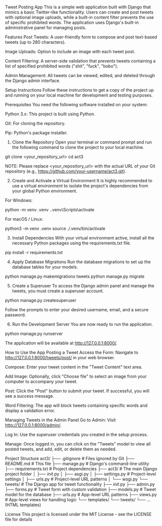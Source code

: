 Tweet Posting App
This is a simple web application built with Django that mimics a basic Twitter-like functionality. Users can create and post tweets with optional image uploads, while a built-in content filter prevents the use of specific prohibited words. The application uses Django's built-in administrative panel for managing posts.

Features
Post Tweets: A user-friendly form to compose and post text-based tweets (up to 280 characters).

Image Uploads: Option to include an image with each tweet post.

Content Filtering: A server-side validation that prevents tweets containing a list of specified prohibited words ("shit", "fuck", "bobo").

Admin Management: All tweets can be viewed, edited, and deleted through the Django admin interface.

Setup Instructions
Follow these instructions to get a copy of the project up and running on your local machine for development and testing purposes.

Prerequisites
You need the following software installed on your system:

Python 3.x: This project is built using Python.

Git: For cloning the repository.

Pip: Python's package installer.

1. Clone the Repository
Open your terminal or command prompt and run the following command to clone the project to your local machine.

git clone <your_repository_url>
cd act3


NOTE: Please replace <your_repository_url> with the actual URL of your Git repository (e.g., https://github.com/your-username/act3.git).

2. Create and Activate a Virtual Environment
It is highly recommended to use a virtual environment to isolate the project's dependencies from your global Python environment.

For Windows:

python -m venv .venv
.\.venv\Scripts\activate


For macOS / Linux:

python3 -m venv .venv
source ./.venv/bin/activate


3. Install Dependencies
With your virtual environment active, install all the necessary Python packages using the requirements.txt file.

pip install -r requirements.txt


4. Apply Database Migrations
Run the database migrations to set up the database tables for your models.

python manage.py makemigrations tweets
python manage.py migrate


5. Create a Superuser
To access the Django admin panel and manage the tweets, you must create a superuser account.

python manage.py createsuperuser


Follow the prompts to enter your desired username, email, and a secure password.

6. Run the Development Server
You are now ready to run the application.

python manage.py runserver


The application will be available at http://127.0.0.1:8000/.

How to Use the App
Posting a Tweet
Access the Form: Navigate to http://127.0.0.1:8000/tweets/post/ in your web browser.

Compose: Enter your tweet content in the "Tweet Content" text area.

Add Image: Optionally, click "Choose file" to select an image from your computer to accompany your tweet.

Post: Click the "Post" button to submit your tweet. If successful, you will see a success message.

Word Filtering: The app will block tweets containing specific words and display a validation error.

Managing Tweets in the Admin Panel
Go to Admin: Visit http://127.0.0.1:8000/admin/.

Log In: Use the superuser credentials you created in the setup process.

Manage: Once logged in, you can click on the "Tweets" model to view all posted tweets, and add, edit, or delete them as needed.

Project Structure
act3/
├── .gitignore          # Files ignored by Git
├── README.md           # This file
├── manage.py           # Django's command-line utility
├── requirements.txt    # Project dependencies
├── act3/               # The main Django project folder
│   ├── _init_.py
│   ├── asgi.py
│   ├── settings.py     # Project-level settings
│   ├── urls.py         # Project-level URL patterns
│   └── wsgi.py
└── tweets/             # The Django app for tweet functionality
    ├── _init_.py
    ├── admin.py
    ├── forms.py        # Tweet form with custom validation
    ├── models.py       # Tweet model for the database
    ├── urls.py         # App-level URL patterns
    ├── views.py        # App-level views for handling logic
    └── templates/
        └── tweets/
            └── ... (HTML templates)


License
This project is licensed under the MIT License - see the LICENSE file for details